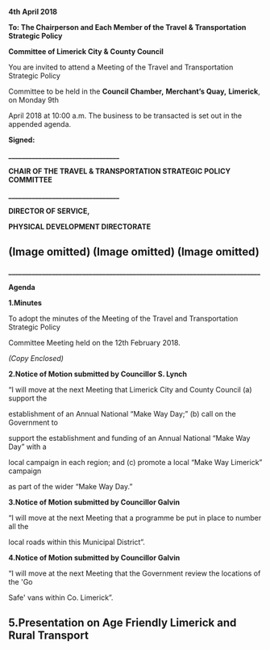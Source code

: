 **4th** **April 2018**

**To: The Chairperson and Each Member of the Travel & Transportation Strategic Policy**

**Committee of Limerick City & County Council**

You are invited to attend a Meeting of the Travel and Transportation Strategic Policy

Committee to be held in the **Council Chamber,** **Merchant’s Quay,** **Limerick**, on Monday 9th

April 2018 at 10:00 a.m. The business to be transacted is set out in the appended agenda.

**Signed:**

**\_\_\_\_\_\_\_\_\_\_\_\_\_\_\_\_\_\_\_\_\_\_\_\_\_\_\_\_\_\_\_\_\_**

**CHAIR OF THE TRAVEL & TRANSPORTATION STRATEGIC POLICY COMMITTEE**

**\_\_\_\_\_\_\_\_\_\_\_\_\_\_\_\_\_\_\_\_\_\_\_\_\_\_\_\_\_\_\_\_\_**

**DIRECTOR OF SERVICE,**

**PHYSICAL DEVELOPMENT DIRECTORATE**

(Image omitted)
(Image omitted)
(Image omitted)
---
**\_\_\_\_\_\_\_\_\_\_\_\_\_\_\_\_\_\_\_\_\_\_\_\_\_\_\_\_\_\_\_\_\_\_\_\_\_\_\_\_\_\_\_\_\_\_\_\_\_\_\_\_\_\_\_\_\_\_\_\_\_\_\_\_\_\_\_\_\_\_\_\_\_\_\_**

**Agenda**

**1.Minutes**

To adopt the minutes of the Meeting of the Travel and Transportation Strategic Policy

Committee Meeting held on the 12th February 2018.

*(Copy Enclosed)*

**2.Notice of Motion submitted by Councillor S. Lynch**

“I will move at the next Meeting that Limerick City and County Council (a) support the

establishment of an Annual National “Make Way Day;” (b) call on the Government to

support the establishment and funding of an Annual National “Make Way Day” with a

local campaign in each region; and (c) promote a local “Make Way Limerick” campaign

as part of the wider “Make Way Day.”

**3.Notice of Motion submitted by Councillor Galvin**

“I will move at the next Meeting that a programme be put in place to number all the

local roads within this Municipal District”.

**4.Notice of Motion submitted by Councillor Galvin**

“I will move at the next Meeting that the Government review the locations of the 'Go

Safe' vans within Co. Limerick”.

**5.Presentation on Age Friendly Limerick and Rural Transport**
---
